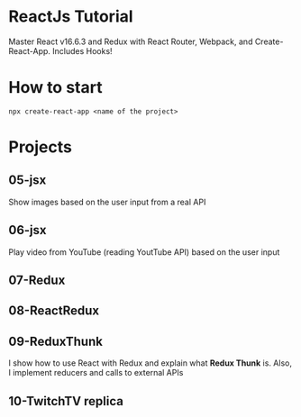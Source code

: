 # ReactJs Tutorial

Master React v16.6.3 and Redux with React Router, Webpack, and Create-React-App. Includes Hooks!

# How to start

```
npx create-react-app <name of the project>
```

# Projects

## 05-jsx
Show images based on the user input from a real API

## 06-jsx
Play video from YouTube (reading YoutTube API) based on the user input

## 07-Redux

## 08-ReactRedux

## 09-ReduxThunk
I show how to use React with Redux and explain what **Redux Thunk** is. Also, I implement reducers and calls to external APIs

## 10-TwitchTV replica